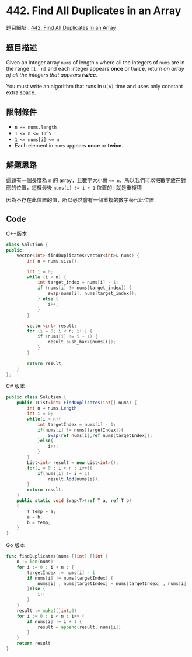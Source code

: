 # 442. Find All Duplicates in an Array

題目網址 : [442. Find All Duplicates in an Array](https://leetcode.com/problems/find-all-duplicates-in-an-array)

## 題目描述

Given an integer array `nums` of length `n` where all the integers of `nums` are in the range `[1, n]` and each integer appears **once** or **twice**, return _an array of all the integers that appears **twice**_.

You must write an algorithm that runs in `O(n)` time and uses only constant extra space.

## 限制條件

- `n == nums.length`
- `1 <= n <= 10^5`
- `1 <= nums[i] <= n`
- Each element in `nums` appears **once** or **twice**.

## 解題思路

這題有一個長度為 n 的 array，且數字大小會 `<= n`，所以我們可以把數字放在對應的位置，這樣最後 `nums[i] != i + 1` 位置的 i 就是重複項

因為不存在此位置的值，所以必然會有一個重複的數字替代此位置

## Code

C++版本

```C++
class Solution {
public:
    vector<int> findDuplicates(vector<int>& nums) {
        int n = nums.size();

        int i = 0;
        while (i < n) {
            int target_index = nums[i] - 1;
            if (nums[i] != nums[target_index]) {
                swap(nums[i], nums[target_index]);
            } else {
                i++;
            }
        }

        vector<int> result;
        for (i = 0; i < n; i++) {
            if (nums[i] != i + 1) {
                result.push_back(nums[i]);
            }
        }

        return result;
    }
};
```

C# 版本

```C#
public class Solution {
    public IList<int> FindDuplicates(int[] nums) {
        int n = nums.Length;
        int i = 0;
        while(i < n){
            int targetIndex = nums[i] - 1;
            if(nums[i] != nums[targetIndex]){
                Swap(ref nums[i],ref nums[targetIndex]);
            }else{
                i++;
            }
        }
        List<int> result = new List<int>();
        for(i = 0 ; i < n ; i++){
            if(nums[i] != i + 1)
                result.Add(nums[i]);
        }
        return result;
    }
    public static void Swap<T>(ref T a, ref T b)
    {
        T temp = a;
        a = b;
        b = temp;
    }
}
```

Go 版本

```go
func findDuplicates(nums []int) []int {
    n := len(nums)
    for i := 0 ; i < n ; {
        targetIndex := nums[i] - 1
        if nums[i] != nums[targetIndex] {
            nums[i] , nums[targetIndex] = nums[targetIndex] , nums[i]
        }else {
            i++
        }
    }
    result := make([]int,0)
    for i := 0 ; i < n ; i++ {
        if nums[i] != i + 1 {
            result = append(result, nums[i])
        }
    }
    return result
}
```
